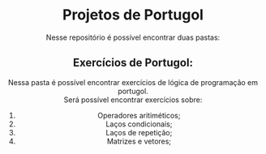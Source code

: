 <h1 align="center">Projetos de Portugol</h1>

<p align="center"> Nesse repositório é possível encontrar duas pastas:
  
<h2 align="center">Exercícios de Portugol:</h2>
<p align="center"> Nessa pasta é possível encontrar exercícios de lógica de programação em portugol.
<br>
Será possível encontrar exercícios sobre:<br>
  <ol align="center"> 
    <li> Operadores aritiméticos; </li>
    <li> Laços condicionais; </li>
    <li> Laços de repetição; </li>
    <li> Matrizes e vetores; </li>
  </ol>
